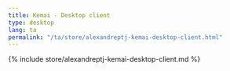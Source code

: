 ```yaml
---
title: Kemai - Desktop client
type: desktop
lang: ta
permalink: "/ta/store/alexandreptj-kemai-desktop-client.html"
---
```


{% include store/alexandreptj-kemai-desktop-client.md %}
